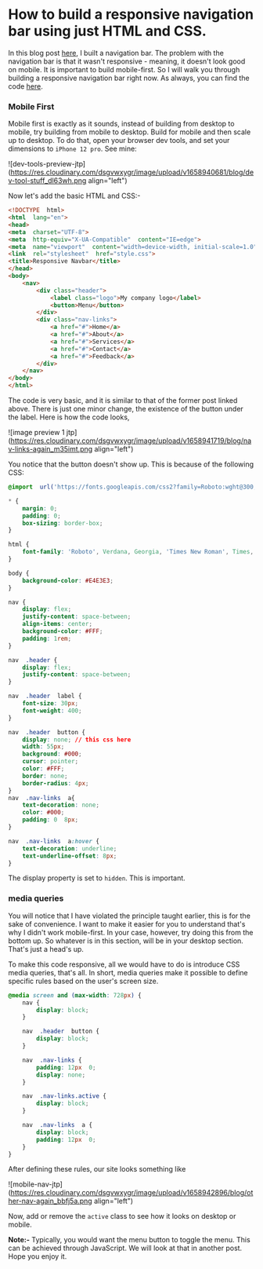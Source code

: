 # How to build a responsive navigation bar using just HTML and CSS.

In this blog post [here](https://joshytheprogrammer.com/blog/how-to-build-a-navigation-bar-with-html-and-css), I built a navigation bar. The problem with the navigation bar is that it wasn't responsive - meaning, it doesn't look good on mobile. It is important to build mobile-first. So I will walk you through building a responsive navigation bar right now. As always, you can find the code [here](https://gitlab.com/joshytheprogrammer/jtp-blog-responsive-navbar-1).

### Mobile First

Mobile first is exactly as it sounds, instead of building from desktop to mobile, try building from mobile to desktop. Build for mobile and then scale up to desktop. To do that, open your browser dev tools, and set your dimensions to `iPhone 12 pro`. See mine:

![dev-tools-preview-jtp](https://res.cloudinary.com/dsgvwxygr/image/upload/v1658940681/blog/dev-tool-stuff_dl63wh.png align="left")

Now let's add the basic HTML and CSS:-

```html
<!DOCTYPE  html>
<html  lang="en">
<head>
<meta  charset="UTF-8">
<meta  http-equiv="X-UA-Compatible"  content="IE=edge">
<meta  name="viewport"  content="width=device-width, initial-scale=1.0">
<link  rel="stylesheet"  href="style.css">
<title>Responsive Navbar</title>
</head>
<body>
	<nav>
		<div class="header">
			<label class="logo">My company logo</label>
			<button>Menu</button>
		</div>
		<div class="nav-links">
			<a href="#">Home</a>
			<a href="#">About</a>
			<a href="#">Services</a>
			<a href="#">Contact</a>
			<a href="#">Feedback</a>
		</div>
	</nav>
</body>
</html>
```

The code is very basic, and it is similar to that of the former post linked above. There is just one minor change, the existence of the button under the label. Here is how the code looks,

![image preview 1 jtp](https://res.cloudinary.com/dsgvwxygr/image/upload/v1658941719/blog/nav-links-again_m35imt.png align="left")

You notice that the button doesn't show up. This is because of the following CSS:

```css
@import  url('https://fonts.googleapis.com/css2?family=Roboto:wght@300;400;500&display=swap');

* {
	margin: 0;
	padding: 0;
	box-sizing: border-box;
}

html {
	font-family: 'Roboto', Verdana, Georgia, 'Times New Roman', Times, serif;
}

body {
	background-color: #E4E3E3;
}

nav {
	display: flex;
	justify-content: space-between;
	align-items: center;
	background-color: #FFF;
	padding: 1rem;
}

nav  .header {
	display: flex;
	justify-content: space-between;
}

nav  .header  label {
	font-size: 30px;
	font-weight: 400;
}

nav  .header  button {
	display: none; // this css here
	width: 55px;
	background: #000;
	cursor: pointer;
	color: #FFF;
	border: none;
	border-radius: 4px;
}
nav  .nav-links  a{
	text-decoration: none;
	color: #000;
	padding: 0  8px;
}

nav  .nav-links  a:hover {
	text-decoration: underline;
	text-underline-offset: 8px;
}
```

The display property is set to `hidden`. This is important.

### media queries

You will notice that I have violated the principle taught earlier, this is for the sake of convenience. I want to make it easier for you to understand that's why I didn't work mobile-first. In your case, however, try doing this from the bottom up. So whatever is in this section, will be in your desktop section. That's just a head's up.

To make this code responsive, all we would have to do is introduce CSS media queries, that's all. In short, media queries make it possible to define specific rules based on the user's screen size.

```css
@media screen and (max-width: 728px) {
	nav {
		display: block;
	}

	nav  .header  button {
		display: block;
	}

	nav  .nav-links {
		padding: 12px  0;
		display: none;
	}

	nav  .nav-links.active {
		display: block;
	}

	nav  .nav-links  a {
		display: block;
		padding: 12px  0;
	}
}
```

After defining these rules, our site looks something like

![mobile-nav-jtp](https://res.cloudinary.com/dsgvwxygr/image/upload/v1658942896/blog/other-nav-again_bbfj5a.png align="left")

Now, add or remove the `active` class to see how it looks on desktop or mobile.

**Note:-** Typically, you would want the menu button to toggle the menu. This can be achieved through JavaScript. We will look at that in another post. Hope you enjoy it.